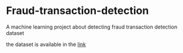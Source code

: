 # Fraud-transaction-detection
A machine learning project about detecting fraud transaction detection dataset

the dataset is available in the [link](https://drive.google.com/drive/folders/1XqWiBbdjOpYOAH7AKTpIpwfaR35ARN0i?usp=sharing)
